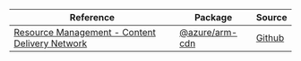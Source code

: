 | Reference | Package | Source |
|---|---|---|
|[Resource Management - Content Delivery Network](arm-cdn-readme)|[@azure/arm-cdn](https://www.npmjs.com/package/@azure/arm-cdn)|[Github](https://github.com/Azure/azure-sdk-for-js/blob/main/sdk/cdn/arm-cdn)|
